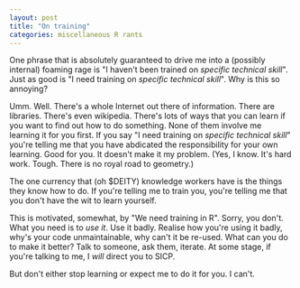 ```yaml
---
layout: post
title: "On training"
categories: miscellaneous R rants
---
```


One phrase that is absolutely guaranteed to drive me into a (possibly
internal) foaming rage is "I haven't been trained on _specific
technical skill_".  Just as good is "I need training on _specific
technical skill_".  Why is this so annoying?

Umm.  Well.  There's a whole Internet out there of information.  There
are libraries.  There's even wikipedia.  There's lots of ways that you
can learn if you want to find out how to do something.  None of them
involve me learning it for you first.  If you say "I need training on
_specific technical skill_" you're telling me that you have abdicated
the responsibility for your own learning.  Good for you.  It doesn't
make it my problem. (Yes, I know.  It's hard work.  Tough.  There is
no royal road to geometry.)

The one currency that (oh $DEITY) knowledge workers have is the things
they know how to do.  If you're telling me to train you, you're
telling me that you don't have the wit to learn yourself. 

This is motivated, somewhat, by "We need training in R".  Sorry, you
don't.  What you need is to _use it_.  Use it badly.  Realise how
you're using it badly, why's your code unmaintainable, why can't it be
re-used.  What can you do to make it better?  Talk to someone, ask
them, iterate.  At some stage, if you're talking to me, I _will_ direct
you to SICP.

But don't either stop learning or expect me to do it for you.  I can't.